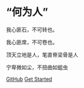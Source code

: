 # **“何为人”**

我心匪石，不可转也。

我心匪席，不可卷也。

顶天立地是人，笔直脊梁骨是人

宁卑微如尘，不扭曲如蛆虫

[GitHub](https://github.com/chenxi2333) 
[Get Started](#知识目录)